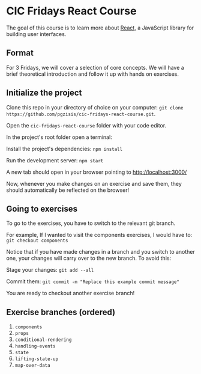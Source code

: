 # CIC Fridays React Course

The goal of this course is to learn more about [React](https://reactjs.org/), a JavaScript library for building user interfaces.

## Format

For 3 Fridays, we will cover a selection of core concepts. We will have a brief theoretical introduction and follow it up with hands on exercises.

## Initialize the project

Clone this repo in your directory of choice on your computer: `git clone https://github.com/pgzisis/cic-fridays-react-course.git`.

Open the `cic-fridays-react-course` folder with your code editor.

In the project's root folder open a terminal:

Install the project's dependencies: `npm install`

Run the development server: `npm start`

A new tab should open in your browser pointing to [http://localhost:3000/](http://localhost:3000/)

Now, whenever you make changes on an exercise and save them, they should automatically be reflected on the browser!

## Going to exercises

To go to the exercises, you have to switch to the relevant git branch.

For example, If I wanted to visit the components exercises, I would have to: `git checkout components`

Notice that if you have made changes in a branch and you switch to another one, your changes will carry over to the new branch. To avoid this:

Stage your changes: `git add --all`

Commit them: `git commit -m "Replace this example commit message"`

You are ready to checkout another exercise branch!

## Exercise branches (ordered)

1. `components`
2. `props`
3. `conditional-rendering`
4. `handling-events`
5. `state`
6. `lifting-state-up`
7. `map-over-data`